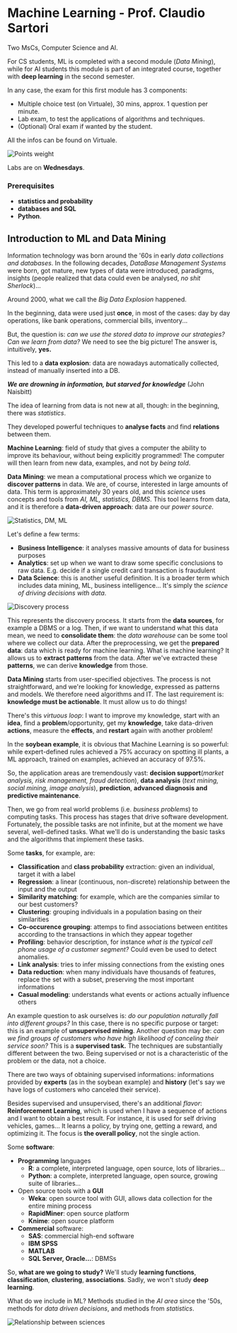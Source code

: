 # Machine Learning - Prof. Claudio Sartori

Two MsCs, Computer Science and AI.

For CS students, ML is completed with a second module (*Data Mining*), while for AI students this module is part of an integrated course, together with **deep learning** in the second semester.

In any case, the exam for this first module has 3 components:

- Multiple choice test (on Virtuale), 30 mins, approx. 1 question per minute.
- Lab exam, to test the applications of algorithms and techniques. 
- (Optional) Oral exam if wanted by the student.

All the infos can be found on Virtuale. 

![Points weight](./res/points.png)

Labs are on **Wednesdays**.

### Prerequisites

- **statistics and probability**
- **databases and SQL** 
- **Python**.

## Introduction to ML and Data Mining

Information technology was born around the '60s in early *data collections and databases*. In the following decades, *DataBase Management Systems* were born, got mature, new types of data were introduced, paradigms, insights (people realized that data could even be analysed, *no shit Sherlock*)...

Around 2000, what we call the *Big Data Explosion* happened. 

In the beginning, data were used just **once**, in most of the cases: day by day operations, like bank operations, commercial bills, inventory... 

But, the question is: *can we use the stored data to improve our strategies? Can we learn from data?* We need to see the big picture! The answer is, intuitively, **yes.**

This led to a **data explosion**: data are nowadays automatically collected, instead of manually inserted into a DB. 

***We are drowning in information, but starved for knowledge*** (John Naisbitt)

The idea of learning from data is not new at all, though: in the beginning, there was *statistics*.

They developed powerful techniques to **analyse facts** and find **relations** between them.

**Machine Learning**: field of study that gives a computer the ability to improve its behaviour, without being explicitly programmed! The computer will then learn from new data, examples, and not by *being told*.

**Data Mining**: we mean a computational process which we organize to **discover patterns** in data. We are, of course, interested in large amounts of data. This term is approximately 30 years old, and this *science* uses concepts and tools from *AI, ML, statistics, DBMS*. This tool learns from data, and it is therefore a **data-driven approach**: data are our *power source.* 

![Statistics, DM, ML](./res/statistics-dm-ml.png)

Let's define a few terms:

- **Business Intelligence**: it analyses massive amounts of data for business purposes
- **Analytics**: set up when we want to draw some specific conclusions to raw data. E.g. decide if a single credit card transaction is fraudulent
- **Data Science**: this is another useful definition. It is a broader term which includes data mining, ML, business intelligence... It's simply the *science of driving decisions with data*.

![Discovery process](./res/discovery.png)

This represents the discovery process. It starts from the **data sources**, for example a DBMS or a log. Then, if we want to understand what this data mean, we need to **consolidate them**: the *data warehouse* can be some tool where we collect our data. After the preprocessing, we get the **prepared data**: data which is ready for machine learning. What is machine learning? It allows us to **extract patterns** from the data. After we've extracted these **patterns**, we can derive **knowledge** from those. 

**Data Mining** starts from user-specified objectives. The process is not straightforward, and we're looking for knowledge, expressed as patterns and models. We therefore need algorithms and IT. The last requirement is: **knowledge must be actionable**. It must allow us to do things!

There's this *virtuous loop*: I want to improve my knowledge, start with an **idea**, find a **problem**/opportunity, get my **knowledge**, take data-driven **actions**, measure the **effects**, and **restart** again with another problem!

In the **soybean example**, it is obvious that Machine Learning is so powerful: while expert-defined rules achieved a 75% accuracy on spotting ill plants, a ML approach, trained on examples, achieved an accuracy of 97.5%.

So, the application areas are tremendously vast: **decision support**(*market analysis, risk management, fraud detection*), **data analysis** (*text mining, social mining, image analysis*), **prediction**, **advanced diagnosis and predictive maintenance**.

Then, we go from real world problems (i.e. *business problems*) to computing tasks. This process has stages that drive software development. Fortunately, the possible tasks are not infinite, but at the moment we have several, well-defined tasks. What we'll do is understanding the basic tasks and the algorithms that implement these tasks. 

Some **tasks**, for example, are:

- **Classification** and **class probability** extraction: given an individual, target it with a label
- **Regression**: a linear (continuous, non-discrete) relationship between the input and the output
- **Similarity matching**: for example, which are the companies similar to our best customers? 
- **Clustering**: grouping individuals in a population basing on their similarities 
- **Co-occurence grouping**: attemps to find associations between entitites according to the transactions in which they appear together
- **Profiling**: behavior description, for instance *what is the typical cell phone usage of a customer segment?* Could even be used to detect anomalies.
- **Link analysis**: tries to infer missing connections from the existing ones
- **Data reduction**: when many individuals have thousands of features, replace the set with a subset, preserving the most important informations
- **Casual modeling**: understands what events or actions actually influence others

An example question to ask ourselves is: *do our population naturally fall into different groups?* In this case, there is no specific purpose or target: this is an example of **unsupervised mining**. Another question may be: *can we find groups of customers who have high likelihood of canceling their service soon?* This is a **supervised task.** The techniques are substantially different between the two. Being supervised or not is a characteristic of the problem or the data, not a choice. 

There are two ways of obtaining supervised informations: informations provided by **experts** (as in the soybean example) and **history** (let's say we have logs of customers who canceled their service).

Besides supervised and unsupervised, there's an additional *flavor*: **Reinforcement Learning**, which is used when I have a sequence of actions and I want to obtain a best result. For instance, it is used for self driving vehicles, games... It learns a policy, by trying one, getting a reward, and optimizing it. The focus is **the overall policy**, not the single action. 

Some **software**:

- **Programming** languages
  - **R**: a complete, interpreted language, open source, lots of libraries...
  - **Python**: a complete, interpreted language, open source, growing suite of libraries...
- Open source tools with a **GUI**
  - **Weka**: open source tool with GUI, allows data collection for the entire mining process
  - **RapidMiner**: open source platform
  - **Knime**: open source platform
- **Commercial** software:
  - **SAS**: commercial high-end software
  - **IBM SPSS**
  - **MATLAB**
  - **SQL Server, Oracle...**: DBMSs

So, **what are we going to study?** We'll study **learning functions**, **classification**, **clustering**, **associations**. Sadly, we won't study **deep learning**.

What do we include in ML? Methods studied in the *AI area* since the '50s, methods for *data driven decisions*, and methods from *statistics*.

![Relationship between sciences](./res/relationships.png)


